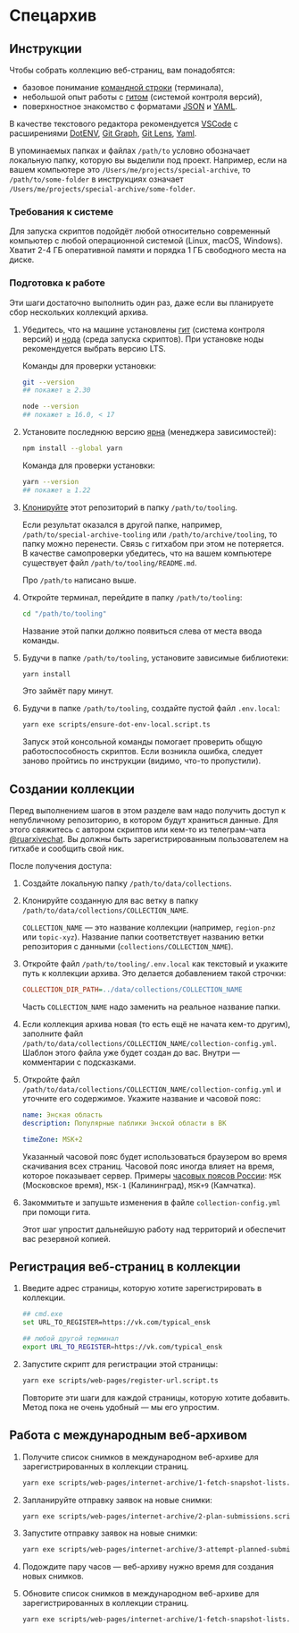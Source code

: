# Спецархив

## Инструкции

Чтобы собрать коллекцию веб-страниц, вам понадобятся:

- базовое понимание [командной строки](https://ru.wikipedia.org/wiki/Интерфейс_командной_строки) (терминала),
- небольшой опыт работы с [гитом](https://ru.wikipedia.org/wiki/Git) (системой контроля версий),
- поверхностное знакомство с форматами [JSON](https://ru.wikipedia.org/wiki/JSON) и [YAML](https://ru.wikipedia.org/wiki/YAML).

В качестве текстового редактора рекомендуется [VSCode](https://code.visualstudio.com) с расширениями
[DotENV](https://marketplace.visualstudio.com/items?itemName=mikestead.dotenv),
[Git Graph](https://marketplace.visualstudio.com/items?itemName=mhutchie.git-graph),
[Git Lens](https://marketplace.visualstudio.com/items?itemName=eamodio.gitlens),
[Yaml](https://marketplace.visualstudio.com/items?itemName=redhat.vscode-yaml).

В упоминаемых папках и файлах `/path/to` условно обозначает локальную папку, которую вы выделили под проект.
Например, если на вашем компьютере это `/Users/me/projects/special-archive`, то `/path/to/some-folder` в инструкциях означает `/Users/me/projects/special-archive/some-folder`.

### Требования к системе

Для запуска скриптов подойдёт любой относительно современный компьютер с любой операционной системой (Linux, macOS, Windows).
Хватит 2-4 ГБ оперативной памяти и порядка 1 ГБ свободного места на диске.

### Подготовка к работе

Эти шаги достаточно выполнить один раз, даже если вы планируете сбор нескольких коллекций архива.

1.  Убедитесь, что на машине установлены [гит](https://git-scm.com/) (система контроля версий) и [нода](https://nodejs.org/ru/) (среда запуска скриптов).
    При установке ноды рекомендуется выбрать версию LTS.

    Команды для проверки установки:

    ```sh
    git --version
    ## покажет ≥ 2.30
    
    node --version
    ## покажет ≥ 16.0, < 17
    ```

1.  Установите последнюю версию [ярна](https://yarnpkg.com) (менеджера зависимостей):

    ```sh
    npm install --global yarn
    ```

    Команда для проверки установки:

    ```sh
    yarn --version
    ## покажет ≥ 1.22
    ```

1.  [Клонируйте](https://docs.github.com/en/github/creating-cloning-and-archiving-repositories/cloning-a-repository) этот репозиторий в папку `/path/to/tooling`.

    Если результат оказался в другой папке, например, `/path/to/special-archive-tooling` или `/path/to/archive/tooling`, то папку можно перенести.
    Связь с гитхабом при этом не потеряется.
    В качестве самопроверки убедитесь, что на вашем компьютере существует файл `/path/to/tooling/README.md`.

    Про `/path/to` написано выше.

1.  Откройте терминал, перейдите в папку `/path/to/tooling`:

    ```sh
    cd "/path/to/tooling"
    ```

    Название этой папки должно появиться слева от места ввода команды.

1.  Будучи в папке `/path/to/tooling`, установите зависимые библиотеки:

    ```sh
    yarn install
    ```

    Это займёт пару минут.

1.  Будучи в папке `/path/to/tooling`, создайте пустой файл `.env.local`:

    ```sh
    yarn exe scripts/ensure-dot-env-local.script.ts
    ```

    Запуск этой консольной команды помогает проверить общую работоспособность скриптов.
    Если возникла ошибка, следует заново пройтись по инструкции (видимо, что-то пропустили).

## Создании коллекции

Перед выполнением шагов в этом разделе вам надо получить доступ к непубличному репозиторию, в котором будут храниться данные.
Для этого свяжитесь с автором скриптов или кем-то из телеграм-чата [@ruarxivechat](https://t.me/ruarxivechat).
Вы должны быть зарегистрированным пользователем на гитхабе и сообщить свой ник.

После получения доступа:

1.  Создайте локальную папку `/path/to/data/collections`.

1.  Клонируйте созданную для вас ветку в папку `/path/to/data/collections/COLLECTION_NAME`.

    `COLLECTION_NAME` — это название коллекции (например, `region-pnz` или `topic-xyz`).
    Название папки соответствует названию ветки репозитория с данными (`collections/COLLECTION_NAME`).

1.  Откройте файл `/path/to/tooling/.env.local` как текстовый и укажите путь к коллекции архива.
    Это делается добавлением такой строчки:

    ```ini
    COLLECTION_DIR_PATH=../data/collections/COLLECTION_NAME
    ```

    Часть `COLLECTION_NAME` надо заменить на реальное название папки.

1.  Если коллекция архива новая (то есть ещё не начата кем-то другим), заполните файл `/path/to/data/collections/COLLECTION_NAME/collection-config.yml`.
    Шаблон этого файла уже будет создан до вас.
    Внутри — комментарии с подсказками.

1.  Откройте файл `/path/to/data/collections/COLLECTION_NAME/collection-config.yml` и уточните его содержимое.
    Укажите название и часовой пояс:

    ```yml
    name: Энская область
    description: Популярные паблики Энской области в ВК

    timeZone: MSK+2
    ```

    Указанный часовой пояс будет использоваться браузером во время скачивания всех страниц.
    Часовой пояс иногда влияет на время, которое показывает сервер.
    Примеры [часовых поясов России](https://ru.wikipedia.org/wiki/%D0%92%D1%80%D0%B5%D0%BC%D1%8F_%D0%B2_%D0%A0%D0%BE%D1%81%D1%81%D0%B8%D0%B8): `MSK` (Московское время), `MSK-1` (Калининград), `MSK+9` (Камчатка).

1.  Закоммитьте и запушьте изменения в файле `collection-config.yml` при помощи гита.

    Этот шаг упростит дальнейшую работу над территорий и обеспечит вас резервной копией.

## Регистрация веб-страниц в коллекции

1.  Введите адрес страницы, которую хотите зарегистрировать в коллекции.

    ```sh
    ## cmd.exe
    set URL_TO_REGISTER=https://vk.com/typical_ensk
    
    ## любой другой терминал
    export URL_TO_REGISTER=https://vk.com/typical_ensk
    ```

1.  Запустите скрипт для регистрации этой страницы:

    ```sh
    yarn exe scripts/web-pages/register-url.script.ts
    ```

    Повторите эти шаги для каждой страницы, которую хотите добавить.
    Метод пока не очень удобный — мы его упростим.

## Работа с международным веб-архивом

1.  Получите список снимков в международном веб-архиве для зарегистрированных в коллекции страниц.

    ```sh
    yarn exe scripts/web-pages/internet-archive/1-fetch-snapshot-lists.script.ts
    ```

1.  Запланируйте отправку заявок на новые снимки:

    ```sh
    yarn exe scripts/web-pages/internet-archive/2-plan-submissions.script.ts
    ```

1.  Запустите отправку заявок на новые снимки:

    ```sh
    yarn exe scripts/web-pages/internet-archive/3-attempt-planned-submissions.script.ts
    ```

1.  Подождите пару часов — веб-архиву нужно время для создания новых снимков.

1.  Обновите список снимков в международном веб-архиве для зарегистрированных в коллекции страниц.

    ```sh
    yarn exe scripts/web-pages/internet-archive/1-fetch-snapshot-lists.script.ts
    ```

<!--

## post-mvp

```sh
yarn exe scripts/collection/init.script.ts
```

```sh
yarn exe scripts/web-pages/capturing/1-plan-submissions.script.ts
yarn exe scripts/web-pages/capturing/2-attempt-planned-submissions.script.ts
yarn exe scripts/web-pages/capturing/3-extract-capture-infos.script.ts
yarn exe scripts/web-pages/capturing/4-extract-capture-info-combinations.script.ts
```

```sh
yarn exe scripts/web-pages/update-annotations-from-capture-info-combinations.script.ts
yarn exe scripts/web-pages/register-from-annotations.script.ts
```

1.  submit feeds to web archive (interval)

1.  get post snapshot

-->
